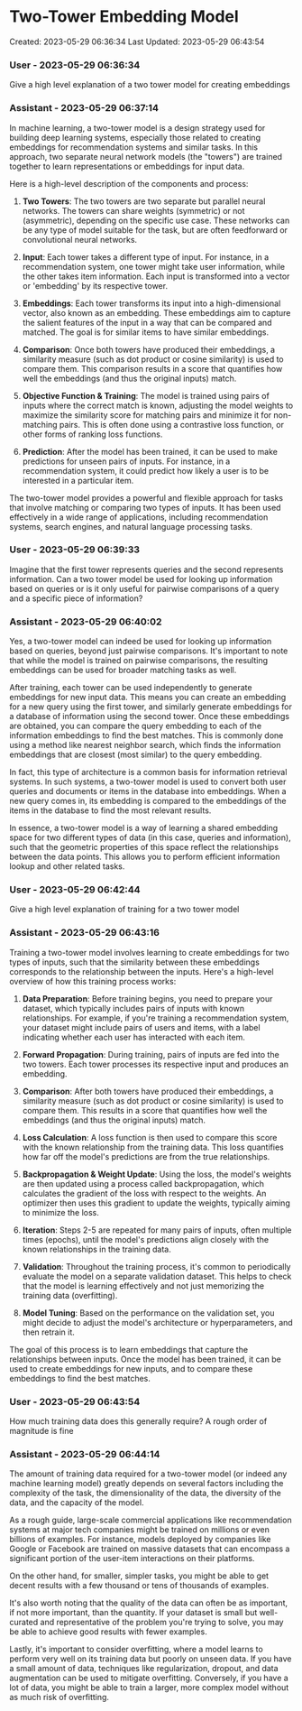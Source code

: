 # Two-Tower Embedding Model

Created: 2023-05-29 06:36:34
Last Updated: 2023-05-29 06:43:54

### User - 2023-05-29 06:36:34

Give a high level explanation of a two tower model for creating embeddings

### Assistant - 2023-05-29 06:37:14

In machine learning, a two-tower model is a design strategy used for building deep learning systems, especially those related to creating embeddings for recommendation systems and similar tasks. In this approach, two separate neural network models (the "towers") are trained together to learn representations or embeddings for input data.

Here is a high-level description of the components and process:

1. **Two Towers**: The two towers are two separate but parallel neural networks. The towers can share weights (symmetric) or not (asymmetric), depending on the specific use case. These networks can be any type of model suitable for the task, but are often feedforward or convolutional neural networks.

2. **Input**: Each tower takes a different type of input. For instance, in a recommendation system, one tower might take user information, while the other takes item information. Each input is transformed into a vector or 'embedding' by its respective tower. 

3. **Embeddings**: Each tower transforms its input into a high-dimensional vector, also known as an embedding. These embeddings aim to capture the salient features of the input in a way that can be compared and matched. The goal is for similar items to have similar embeddings.

4. **Comparison**: Once both towers have produced their embeddings, a similarity measure (such as dot product or cosine similarity) is used to compare them. This comparison results in a score that quantifies how well the embeddings (and thus the original inputs) match.

5. **Objective Function & Training**: The model is trained using pairs of inputs where the correct match is known, adjusting the model weights to maximize the similarity score for matching pairs and minimize it for non-matching pairs. This is often done using a contrastive loss function, or other forms of ranking loss functions.

6. **Prediction**: After the model has been trained, it can be used to make predictions for unseen pairs of inputs. For instance, in a recommendation system, it could predict how likely a user is to be interested in a particular item.

The two-tower model provides a powerful and flexible approach for tasks that involve matching or comparing two types of inputs. It has been used effectively in a wide range of applications, including recommendation systems, search engines, and natural language processing tasks.

### User - 2023-05-29 06:39:33

Imagine that the first tower represents queries and the second represents information. Can a two tower model be used for looking up information based on queries or is it only useful for pairwise comparisons of a query and a specific piece of information?

### Assistant - 2023-05-29 06:40:02

Yes, a two-tower model can indeed be used for looking up information based on queries, beyond just pairwise comparisons. It's important to note that while the model is trained on pairwise comparisons, the resulting embeddings can be used for broader matching tasks as well.

After training, each tower can be used independently to generate embeddings for new input data. This means you can create an embedding for a new query using the first tower, and similarly generate embeddings for a database of information using the second tower. Once these embeddings are obtained, you can compare the query embedding to each of the information embeddings to find the best matches. This is commonly done using a method like nearest neighbor search, which finds the information embeddings that are closest (most similar) to the query embedding.

In fact, this type of architecture is a common basis for information retrieval systems. In such systems, a two-tower model is used to convert both user queries and documents or items in the database into embeddings. When a new query comes in, its embedding is compared to the embeddings of the items in the database to find the most relevant results.

In essence, a two-tower model is a way of learning a shared embedding space for two different types of data (in this case, queries and information), such that the geometric properties of this space reflect the relationships between the data points. This allows you to perform efficient information lookup and other related tasks.

### User - 2023-05-29 06:42:44

Give a high level explanation of training for a two tower model

### Assistant - 2023-05-29 06:43:16

Training a two-tower model involves learning to create embeddings for two types of inputs, such that the similarity between these embeddings corresponds to the relationship between the inputs. Here's a high-level overview of how this training process works:

1. **Data Preparation**: Before training begins, you need to prepare your dataset, which typically includes pairs of inputs with known relationships. For example, if you're training a recommendation system, your dataset might include pairs of users and items, with a label indicating whether each user has interacted with each item.

2. **Forward Propagation**: During training, pairs of inputs are fed into the two towers. Each tower processes its respective input and produces an embedding. 

3. **Comparison**: After both towers have produced their embeddings, a similarity measure (such as dot product or cosine similarity) is used to compare them. This results in a score that quantifies how well the embeddings (and thus the original inputs) match.

4. **Loss Calculation**: A loss function is then used to compare this score with the known relationship from the training data. This loss quantifies how far off the model's predictions are from the true relationships. 

5. **Backpropagation & Weight Update**: Using the loss, the model's weights are then updated using a process called backpropagation, which calculates the gradient of the loss with respect to the weights. An optimizer then uses this gradient to update the weights, typically aiming to minimize the loss.

6. **Iteration**: Steps 2-5 are repeated for many pairs of inputs, often multiple times (epochs), until the model's predictions align closely with the known relationships in the training data.

7. **Validation**: Throughout the training process, it's common to periodically evaluate the model on a separate validation dataset. This helps to check that the model is learning effectively and not just memorizing the training data (overfitting).

8. **Model Tuning**: Based on the performance on the validation set, you might decide to adjust the model's architecture or hyperparameters, and then retrain it.

The goal of this process is to learn embeddings that capture the relationships between inputs. Once the model has been trained, it can be used to create embeddings for new inputs, and to compare these embeddings to find the best matches.

### User - 2023-05-29 06:43:54

How much training data does this generally require? A rough order of magnitude is fine

### Assistant - 2023-05-29 06:44:14

The amount of training data required for a two-tower model (or indeed any machine learning model) greatly depends on several factors including the complexity of the task, the dimensionality of the data, the diversity of the data, and the capacity of the model. 

As a rough guide, large-scale commercial applications like recommendation systems at major tech companies might be trained on millions or even billions of examples. For instance, models deployed by companies like Google or Facebook are trained on massive datasets that can encompass a significant portion of the user-item interactions on their platforms.

On the other hand, for smaller, simpler tasks, you might be able to get decent results with a few thousand or tens of thousands of examples.

It's also worth noting that the quality of the data can often be as important, if not more important, than the quantity. If your dataset is small but well-curated and representative of the problem you're trying to solve, you may be able to achieve good results with fewer examples.

Lastly, it's important to consider overfitting, where a model learns to perform very well on its training data but poorly on unseen data. If you have a small amount of data, techniques like regularization, dropout, and data augmentation can be used to mitigate overfitting. Conversely, if you have a lot of data, you might be able to train a larger, more complex model without as much risk of overfitting.

